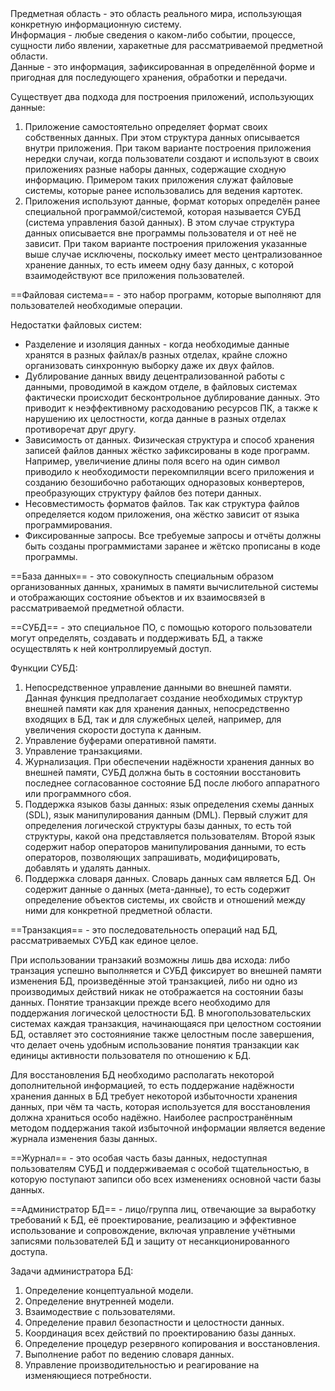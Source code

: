 <div class="definition">
Предметная область - это область реального мира, использующая конкретную информационную систему. 
</div>
<div class="definition">
Информация - любые сведения о каком-либо событии, процессе, сущности либо явлении, харакетные для рассматриваемой предметной области. 
</div>
<div class="definition">
Данные - это информация, зафиксированная в определённой форме и пригодная для последующего хранения, обработки и передачи.
</div>

Существует два подхода для построения приложений, использующих данные: 
1. Приложение самостоятельно определяет формат своих собственных данных. При этом структура данных описывается внутри приложения. При таком варианте построения приложения нередки случаи, когда пользователи создают и используют в своих приложениях разные наборы данных, содержащие сходную информацию. Примером таких приложения служат файловые системы, которые ранее использовались для ведения картотек. 
2. Приложения используют данные, формат которых определён ранее специальной программой/системой, которая называется СУБД (система управления базой данных). В этом случае структура данных описывается вне программы пользователя и от неё не зависит. При таком варианте построения приложения указанные выше случае исключены, поскольку имеет место централизованное хранение данных, то есть имеем одну базу данных, с которой взаимодействуют все приложения пользователей. 

==Файловая система== - это набор программ, которые выполняют для пользователей необходимые операции. 

Недостатки файловых систем:
- Разделение и изоляция данных - когда необходимые данные хранятся в разных файлах/в разных отделах, крайне сложно организовать синхронную выборку даже их двух файлов. 
- Дублирование данных ввиду децентрализованной работы с данными, проводимой в каждом отделе, в файловых системах фактически происходит бесконтрольное дублирование данных. Это приводит к неэффективному расходованию ресурсов ПК, а также к нарушению их целостности, когда данные в разных отделах противоречат друг другу. 
- Зависимость от данных. Физическая структура и способ хранения записей файлов данных жёстко зафиксированы в коде программ. Например, увеличиение длины поля всего на один символ приводило к необходимости перекомпиляции всего приложения и созданию безошибочно работающих одноразовых конвертеров, преобразующих структуру файлов без потери данных. 
- Несовместимость форматов файлов. Так как структура файлов определяется кодом приложения, она жёстко зависит от языка программирования.
- Фиксированные запросы. Все требуемые запросы и отчёты должны быть созданы программистами заранее и жётско прописаны в коде программы. 

==База данных== - это совокупность специальным образом организованных данных, хранимых в памяти вычислительной системы и отображающих состояние объектов и их взаимосвязей в рассматриваемой предметной области.

==СУБД== - это специальное ПО, с помощью которого пользователи могут определять, создавать и поддерживать БД, а также осуществлять к ней контроллируемый доступ. 

Функции СУБД:
1. Непосредственное управление данными во внешней памяти. Данная функция предполагает создание необходимых структур внешней памяти как для хранения данных, непосредственно входящих в БД, так и для служебных целей, например, для увеличения скорости доступа к данным. 
2. Управление буферами оперативной памяти. 
3. Управление транзакциями.
4. Журнализация. При обеспечении надёжности хранения данных во внешней памяти, СУБД должна быть в состоянии восстановить последнее согласованное состояние БД после любого аппаратного или программного сбоя. 
5. Поддержка языков базы данных: язык определения схемы данных (SDL), язык манипулирования данным (DML). Первый служит для определения логической структуры базы данных, то есть той структуры, какой она представляется пользователям. Второй язык содержит набор операторов манипулирования данными, то есть операторов, позволяющих запрашивать, модифицировать, добавлять и удалять данных. 
6. Поддержка словаря данных. Словарь данных сам является БД. Он содержит данные о данных (мета-данные), то есть содержит определение объектов системы, их свойств и отношений между ними для конкретной предметной области. 

==Транзакция== - это последовательность операций над БД, рассматриваемых СУБД как единое целое. 

При использовании транзакий возможны лишь два исхода: либо транзация успешно выполняется и СУБД фиксирует во внешней памяти изменения БД, произведённые этой транзакцией, либо ни одно из производимых действий никак не отображается на состоянии базы данных. Понятие транзакции прежде всего необходимо для поддержания логической целостности БД. В многопользовательских системах каждая транзакция, начинающаяся при целостном состоянии БД, оставляет это состоянияние также целостным после завершения, что делает очень удобным использование понятия транзакции как единицы активности пользователя по отношению к БД.

Для восстановления БД необходимо располагать некоторой дополнительной информацией, то есть поддержание надёжности хранения данных в БД требует некоторой избыточности хранения данных, при чём та часть, которая используется для восстановления должна храниться особо надёжно. Наиболее распространённым методом поддержания такой избыточной информации является ведение журнала изменения базы данных. 

==Журнал== - это особая часть базы данных, недоступная пользователям СУБД и поддерживаемая с особой тщательностью, в которую поступают запипси обо всех изменениях основной части базы данных.  

==Администратор БД== - лицо/группа лиц, отвечающие за выработку требований к БД, её проектирование, реализацию и эффективное использование и сопровождение, включая управление учётными записями пользователей БД и защиту от несанкционированного доступа. 

Задачи администратора БД:
1. Определение концептуальной модели.
2. Определение внутренней модели.
3. Взаимодествие с пользователями. 
4. Определение правил безопастности и целостности данных.
5. Координация всех действий по проектированию базы данных.
6. Определение процедур резервного копирования и восстановления.
7. Выполнение работ по ведению словаря данных.
8. Управление производительностью и реагирование на изменяющиеся потребности.

